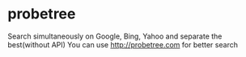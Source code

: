 # probetree
Search simultaneously on Google, Bing, Yahoo and separate the best(without API)
You can use http://probetree.com for better search
